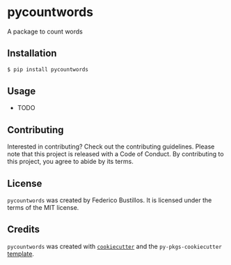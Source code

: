 # pycountwords

A package to count words

## Installation

```bash
$ pip install pycountwords
```

## Usage

- TODO

## Contributing

Interested in contributing? Check out the contributing guidelines. Please note that this project is released with a Code of Conduct. By contributing to this project, you agree to abide by its terms.

## License

`pycountwords` was created by Federico Bustillos. It is licensed under the terms of the MIT license.

## Credits

`pycountwords` was created with [`cookiecutter`](https://cookiecutter.readthedocs.io/en/latest/) and the `py-pkgs-cookiecutter` [template](https://github.com/py-pkgs/py-pkgs-cookiecutter).
